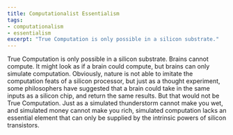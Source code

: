 ```yaml
---
title: Computationalist Essentialism
tags:
- computationalism
- essentialism
excerpt: "True Computation is only possible in a silicon substrate."
---
```


True Computation is only possible in a silicon substrate. Brains cannot compute. It might look as if a brain could compute, but brains can only simulate computation. Obviously, nature is not able to imitate the computation feats of a silicon processor, but just as a thought experiment, some philosophers have suggested that a brain could take in the same inputs as a silicon chip, and return the same results. But that would not be True Computation. Just as a simulated thunderstorm cannot make you wet, and simulated money cannot make you rich, simulated computation lacks an essential element that can only be supplied by the intrinsic powers of silicon transistors.